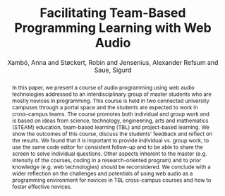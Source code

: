 ---
title: "Facilitating Team-Based Programming Learning with Web Audio"
abstract: "In this paper, we present a course of audio programming using web audio technologies addressed to an interdisciplinary group of master students who are mostly novices in programming. This course is held in two connected university campuses through a portal space and the students are expected to work in cross-campus teams. The course promotes both individual and group work and is based on ideas from science, technology, engineering, arts and mathematics (STEAM) education, team-based learning (TBL) and project-based learning. We show the outcomes of this course, discuss the students' feedback and reflect on the results. We found that it is important to provide individual vs. group work, to use the same code editor for consistent follow-up and to be able to share the screen to solve individual questions. Other aspects inherent to the master (e.g. intensity of the courses, coding in a research-oriented program) and to prior knowledge (e.g. web technologies) should be reconsidered. We conclude with a wider reflection on the challenges and potentials of using web audio as a programming environment for novices in TBL cross-campus courses and how to foster effective novices."
address: "Trondheim, Norway"
booktitle: "Proceedings of the International Web Audio Conference"
editor: "Xambó, Anna and Martín, Sara R. and Roma, Gerard"
month: "December"
publisher: "NTNU"
series: "WAC '19"
pages: "2--7"
ID: "4"
author: "Xambó, Anna and Støckert, Robin and Jensenius, Alexander Refsum and Saue, Sigurd"
webAuthor: "Anna Xambó, Robin Støckert, Alexander Refsum Jensenius, Sigurd Saue"
track: "Paper"
year: "2019"
tags: year2019
media: https://youtu.be/i1OiPt_roeo
pdflink: "/_data/papers/pdf/2019/2019_4.pdf"
ISSN: "2663-5844"
---